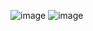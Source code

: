 ![image](https://github.com/Rahul-chaurasiya/Leetcode-Practice-Problem/assets/77222540/970d4bf4-fb06-45f4-b814-e3c48f3158a4)
![image](https://github.com/Rahul-chaurasiya/Leetcode-Practice-Problem/assets/77222540/a58305f7-b8a5-4cbf-9795-29d4c0ce5c3f)
